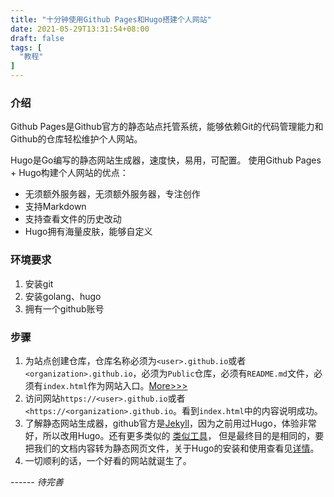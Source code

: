 ```yaml
---
title: "十分钟使用Github Pages和Hugo搭建个人网站"
date: 2021-05-29T13:31:54+08:00
draft: false
tags: [
  "教程"
]
---
```


### 介绍
Github Pages是Github官方的静态站点托管系统，能够依赖Git的代码管理能力和Github的仓库轻松维护个人网站。

Hugo是Go编写的静态网站生成器，速度快，易用，可配置。
使用Github Pages + Hugo构建个人网站的优点：
- 无须额外服务器，无须额外服务器，专注创作
- 支持Markdown
- 支持查看文件的历史改动
- Hugo拥有海量皮肤，能够自定义

### 环境要求
1. 安装git
2. 安装golang、hugo
3. 拥有一个github账号

### 步骤
1. 为站点创建仓库，仓库名称必须为`<user>.github.io`或者`<organization>.github.io`，必须为`Public`仓库，必须有`README.md`文件，必须有`index.html`作为网站入口。[More\>\>\>](https://docs.github.com/cn/pages/getting-started-with-github-pages/creating-a-github-pages-site#creating-a-repository-for-your-site)
2. 访问网站`https://<user>.github.io`或者`<https://<organization>.github.io`。看到`index.html`中的内容说明成功。
3. 了解静态网站生成器，github官方是[Jekyll](https://docs.github.com/en/pages/setting-up-a-github-pages-site-with-jekyll/about-github-pages-and-jekyll)，因为之前用过Hugo，体验非常好，所以改用Hugo。还有更多类似的 [类似工具](https://linux.cn/article-12671-1.html)，
但是最终目的是相同的，要把我们的文档内容转为静态网页文件，关于Hugo的安装和使用查看见[详情](https://gohugo.io/)。
4. 一切顺利的话，一个好看的网站就诞生了。

_------ 待完善_

